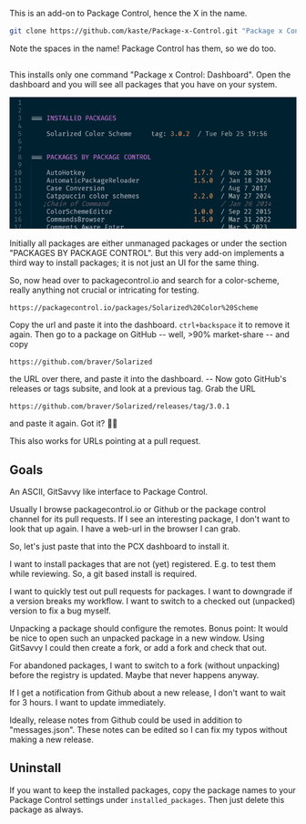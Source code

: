 This is an add-on to Package Control, hence the X in the name.

```bash
git clone https://github.com/kaste/Package-x-Control.git "Package x Control"
```

Note the spaces in the name!  Package Control has them, so we do too.

##

This installs only one command "Package x Control: Dashboard".  Open the
dashboard and you will see all packages that you have on your system.

![](shot-of-the-board.png)

Initially all packages are either unmanaged packages or under the section
"PACKAGES BY PACKAGE CONTROL".  But this very add-on implements a third
way to install packages; it is not just an UI for the same thing.

So, now head over to packagecontrol.io and search for a color-scheme, really
anything not crucial or intricating for testing.

```
https://packagecontrol.io/packages/Solarized%20Color%20Scheme
```

Copy the url and paste it into the dashboard.  `ctrl+backspace` it to remove it
again.  Then go to a package on GitHub -- well, >90% market-share -- and copy

```
https://github.com/braver/Solarized
```

the URL over there, and paste it into the dashboard.  -- Now goto GitHub's
releases or tags subsite, and look at a previous tag.  Grab the URL

```
https://github.com/braver/Solarized/releases/tag/3.0.1
```

and paste it again.  Got it?  🤞😏

This also works for URLs pointing at a pull request.


## Goals

An ASCII, GitSavvy like interface to Package Control.

Usually I browse packagecontrol.io or Github or the package control channel
for its pull requests.  If I see an interesting package, I don't want to
look that up again.  I have a web-url in the browser I can grab.

So, let's just paste that into the PCX dashboard to install it.

I want to install packages that are not (yet) registered.  E.g. to test them
while reviewing.  So, a git based install is required.

I want to quickly test out pull requests for packages.  I want to downgrade
if a version breaks my workflow.  I want to switch to a checked out (unpacked)
version to fix a bug myself.

Unpacking a package should configure the remotes.
Bonus point:  It would be nice to open such an unpacked package in a new
window. Using GitSavvy I could then create a fork, or add a fork and check
that out.

For abandoned packages, I want to switch to a fork (without unpacking) before
the registry is updated.  Maybe that never happens anyway.

If I get a notification from Github about a new release, I don't want to wait
for 3 hours.  I want to update immediately.

Ideally, release notes from Github could be used in addition to "messages.json".
These notes can be edited so I can fix my typos without making a new release.


## Uninstall

If you want to keep the installed packages, copy the package names to your
Package Control settings under `installed_packages`.  Then just delete this
package as always.
